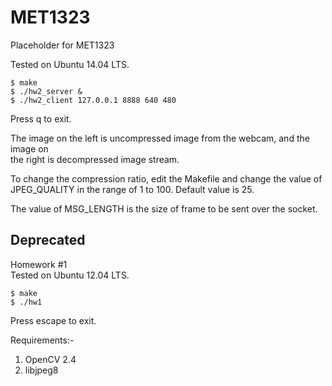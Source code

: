 MET1323
=======

Placeholder for MET1323

Tested on Ubuntu 14.04 LTS.
```
$ make
$ ./hw2_server &
$ ./hw2_client 127.0.0.1 8888 640 480
```
Press q to exit.   
   
The image on the left is uncompressed image from the webcam, and the image on   
the right is decompressed image stream.  
   
To change the compression ratio, edit the Makefile and change the value of   
JPEG_QUALITY in the range of 1 to 100. Default value is 25.   
   
The value of MSG_LENGTH is the size of frame to be sent over the socket.   
   
Deprecated   
----------   
Homework #1   
Tested on Ubuntu 12.04 LTS.
```
$ make
$ ./hw1
```
Press escape to exit.   
   
Requirements:-   
1. OpenCV 2.4   
2. libjpeg8
